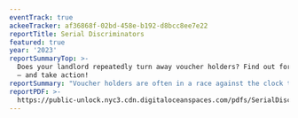 ```yaml
---
eventTrack: true
ackeeTracker: af36868f-02bd-458e-b192-d8bcc8ee7e22
reportTitle: Serial Discriminators
featured: true
year: '2023'
reportSummaryTop: >-
  Does your landlord repeatedly turn away voucher holders? Find out for yourself
  – and take action!
reportSummary: "Voucher holders are often in a race against the clock to find an apartment before their voucher expires and penalized if they fail to secure housing in the allotted timespan. This predicament is deeply unfair given the hostility of the housing market towards voucher holders. In this report, we name a total of 23 “serial discriminators,” which we define as entities that have been reported over ten times for suspected SOI discrimination between 2018 and 2023. We then profile the top discriminators in each category, corporate landlords and brokerage firms. This research builds on our February 2022 report, “An Illusion of Choice: How SOI discrimination and voucher policies perpetuate housing inequality,” and our 2023 interactive map of SOI complaints.\_"
reportPDF: >-
  https://public-unlock.nyc3.cdn.digitaloceanspaces.com/pdfs/SerialDiscrimination-Report-2023.pdf
---
```


